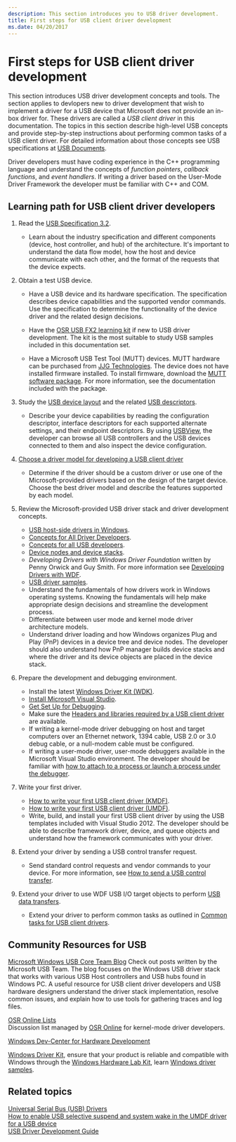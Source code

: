 ```yaml
---
description: This section introduces you to USB driver development.
title: First steps for USB client driver development
ms.date: 04/20/2017
---
```


# First steps for USB client driver development

This section introduces USB driver development concepts and tools. The section applies to devlopers new to driver development that wish to implement a driver for a USB device that Microsoft does not provide an in-box driver for. These drivers are called a *USB client driver* in this documentation. The topics in this section describe high-level USB concepts and provide step-by-step instructions about performing common tasks of a USB client driver. For detailed information about those concepts see USB specifications at [USB Documents](https://usb.org/documents).

Driver developers must have coding experience in the C++ programming language and understand the concepts of *function pointers*, *callback functions*, and *event handlers*. If writing a driver based on the User-Mode Driver Framework the developer must be familiar with C++ and COM.

## Learning path for USB client driver developers

1. Read the [USB Specification 3.2](https://usb.org/document-library/usb-32-specification-released-september-22-2017-and-ecns).
    - Learn about the industry specification and different components (device, host controller, and hub) of the architecture. It's important to understand the data flow model, how the host and device communicate with each other, and the format of the requests that the device expects.

2. Obtain a test USB device.
     - Have a USB device and its hardware specification. The specification describes device capabilities and the supported vendor commands. Use the specification to determine the functionality of the device driver and the related design decisions.

     - Have the [OSR USB FX2 learning kit](https://www.amazon.com/OSR-USB-FX2-Learning-Kit/dp/B07FNSYCLR) if new to USB driver development. The kit is the most suitable to study USB samples included in this documentation set.
     - Have a Microsoft USB Test Tool (MUTT) devices. MUTT hardware can be purchased from [JJG Technologies](http://www.jjgtechnologies.com/Mutt20.htm). The device does not have installed firmware installed. To install firmware, download the [MUTT software package](./microsoft-usb-test-tool--mutt--devices.md). For more information, see the documentation included with the package.

3. Study the [USB device layout](usb-device-layout.md) and the related [USB descriptors](usb-descriptors.md).
    - Describe your device capabilities by reading the configuration descriptor, interface descriptors for each supported alternate settings, and their endpoint descriptors. By using [USBView](../debugger/usbview.md), the developer can browse all USB controllers and the USB devices connected to them and also inspect the device configuration.

4. [Choose a driver model for developing a USB client driver](winusb-considerations.md)
    - Determine if the driver should be a custom driver or use one of the Microsoft-provided drivers based on the design of the target device. Choose the best driver model and describe the features supported by each model.

5. Review the Microsoft-provided USB driver stack and driver development concepts.
    - [USB host-side drivers in Windows](usb-3-0-driver-stack-architecture.md).
    - [Concepts for All Driver Developers](../gettingstarted/concepts-and-knowledge-for-all-driver-developers.md).
    - [Concepts for all USB developers](usb-concepts-for-all-developers.md).
    - [Device nodes and device stacks](../gettingstarted/device-nodes-and-device-stacks.md).
    - *Developing Drivers with Windows Driver Foundation* written by Penny Orwick and Guy Smith. For more information see [Developing Drivers with WDF](../wdf/developing-drivers-with-wdf.md).
    - [USB driver samples](usb-driver-samples-in-wdk.md).
    - Understand the fundamentals of how drivers work in Windows operating systems. Knowing the fundamentals will help make appropriate design decisions and streamline the development process.
    - Differentiate between user mode and kernel mode driver architecture models.
    - Understand driver loading and how Windows organizes Plug and Play (PnP) devices in a device tree and device nodes. The developer should also understand how PnP manager builds device stacks and where the driver and its device objects are placed in the device stack.

6. Prepare the development and debugging environment.
    - Install the latest [Windows Driver Kit (WDK)](../download-the-wdk.md).
    - [Install Microsoft Visual Studio](https://visualstudio.microsoft.com/downloads/).
    - [Get Set Up for Debugging](../debugger/getting-set-up-for-debugging.md).
    - Make sure the [Headers and libraries required by a USB client driver](headers-and-libraries-for-a-usb-client-driver.md) are available.
    - If writing a kernel-mode driver debugging on host and target computers over an Ethernet network, 1394 cable, USB 2.0 or 3.0 debug cable, or a null-modem cable must be configured.
    - If writing a user-mode driver, user-mode debuggers available in the Microsoft Visual Studio environment. The developer should be familiar with [how to attach to a process or launch a process under the debugger](../debugger/debugging-a-user-mode-process-using-visual-studio.md).

7. Write your first driver.
    - [How to write your first USB client driver (KMDF)](tutorial--write-your-first-usb-client-driver--kmdf-.md).
    - [How to write your first USB client driver (UMDF)](implement-driver-entry-for-a-usb-driver--umdf-.md).
    - Write, build, and install your first USB client driver by using the USB templates included with Visual Studio 2012. The developer should be able to describe framework driver, device, and queue objects and understand how the framework communicates with your driver.

8. Extend your driver by sending a USB control transfer request.
    - Send standard control requests and vendor commands to your device. For more information, see [How to send a USB control transfer](usb-control-transfer.md).

9. Extend your driver to use WDF USB I/O target objects to perform [USB data transfers](usb-device-i-o.md).
    - Extend your driver to perform common tasks as outlined in [Common tasks for USB client drivers](wdk-resources-for-usb-driver-development.md).

## Community Resources for USB

[Microsoft Windows USB Core Team Blog](https://techcommunity.microsoft.com/t5/microsoft-usb-blog/bg-p/MicrosoftUSBBlog)
Check out posts written by the Microsoft USB Team. The blog focuses on the Windows USB driver stack that works with various USB Host controllers and USB hubs found in Windows PC. A useful resource for USB client driver developers and USB hardware designers understand the driver stack implementation, resolve common issues, and explain how to use tools for gathering traces and log files.

[OSR Online Lists](https://www.osronline.com/)  
Discussion list managed by [OSR Online](https://www.osronline.com/) for kernel-mode driver developers.

[Windows Dev-Center for Hardware Development](../dashboard/index.yml)  

[Windows Driver Kit](../download-the-wdk.md), ensure that your product is reliable and compatible with Windows through the [Windows Hardware Lab Kit](/windows-hardware/test/hlk/), learn [Windows driver samples](../samples/index.md).

## Related topics

[Universal Serial Bus (USB) Drivers](../index.yml)  
[How to enable USB selective suspend and system wake in the UMDF driver for a USB device](./selective-suspend-in-umdf-drivers.md)  
[USB Driver Development Guide](usb-driver-development-guide.md)
